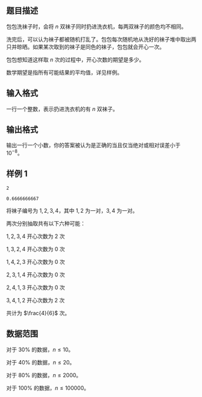 ## 题目描述
包包洗袜子时，会将 $n$ 双袜子同时扔进洗衣机，每两双袜子的颜色均不相同。

洗完后，可以认为袜子都被随机打乱了。包包每次随机地从洗好的袜子堆中取出两只并晾晒。如果某次取到的袜子是同色的袜子，包包就会开心一次。

包包想知道这样取 $n$ 次的过程中，开心次数的期望是多少。

数学期望是指所有可能结果的平均值，详见样例。
## 输入格式
一行一个整数，表示扔进洗衣机的有 $n$ 双袜子。
## 输出格式
输出一行一个小数，你的答案被认为是正确的当且仅当绝对或相对误差小于 $10^{-8}$。
## 样例 1
```input1
2
```
```output1
0.6666666667
```
将袜子编号为 ${1,2,3,4}$，其中 ${1,2}$ 为一对，${3,4}$ 为一对。

两次分别抽取共有以下六种可能：

${1,2},{3,4}$ 开心次数为 $2$ 次

${1,3},{2,4}$ 开心次数为 $0$ 次

${1,4},{2,3}$ 开心次数为 $0$ 次

${2,3},{1,4}$ 开心次数为 $0$ 次

${2,4},{1,3}$ 开心次数为 $0$ 次

${3,4},{1,2}$ 开心次数为 $2$ 次

共计为 $\frac{4}{6}$ 次。
## 数据范围
对于 $30\%$ 的数据，$n\le10$。

对于 $40\%$ 的数据，$n\le20$。

对于 $80\%$ 的数据，$n\le2000$。

对于 $100\%$ 的数据，$n\le100000$。